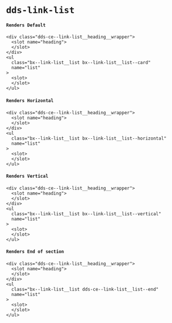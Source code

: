 # `dds-link-list`

#### `Renders Default`

```
<div class="dds-ce--link-list__heading__wrapper">
  <slot name="heading">
  </slot>
</div>
<ul
  class="bx--link-list__list bx--link-list__list--card"
  name="list"
>
  <slot>
  </slot>
</ul>
```

#### `Renders Horizontal`

```
<div class="dds-ce--link-list__heading__wrapper">
  <slot name="heading">
  </slot>
</div>
<ul
  class="bx--link-list__list bx--link-list__list--horizontal"
  name="list"
>
  <slot>
  </slot>
</ul>
```

#### `Renders Vertical`

```
<div class="dds-ce--link-list__heading__wrapper">
  <slot name="heading">
  </slot>
</div>
<ul
  class="bx--link-list__list bx--link-list__list--vertical"
  name="list"
>
  <slot>
  </slot>
</ul>
```

#### `Renders End of section`

```
<div class="dds-ce--link-list__heading__wrapper">
  <slot name="heading">
  </slot>
</div>
<ul
  class="bx--link-list__list dds-ce--link-list__list--end"
  name="list"
>
  <slot>
  </slot>
</ul>
```

